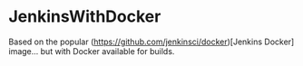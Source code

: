 # JenkinsWithDocker

Based on the popular (https://github.com/jenkinsci/docker)[Jenkins Docker] image... but with Docker available for builds.
